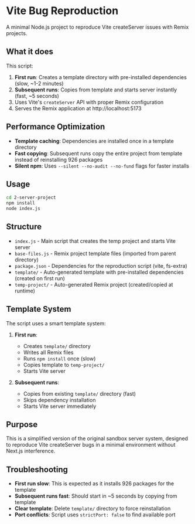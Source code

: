 # Vite Bug Reproduction

A minimal Node.js project to reproduce Vite createServer issues with Remix projects.

## What it does

This script:

1. **First run**: Creates a template directory with pre-installed dependencies (slow, ~1-2 minutes)
2. **Subsequent runs**: Copies from template and starts server instantly (fast, ~5 seconds)
3. Uses Vite's `createServer` API with proper Remix configuration
4. Serves the Remix application at http://localhost:5173

## Performance Optimization

- **Template caching**: Dependencies are installed once in a template directory
- **Fast copying**: Subsequent runs copy the entire project from template instead of reinstalling 926 packages
- **Silent npm**: Uses `--silent --no-audit --no-fund` flags for faster installs

## Usage

```bash
cd 2-server-project
npm install
node index.js
```

## Structure

- `index.js` - Main script that creates the temp project and starts Vite server
- `base-files.js` - Remix project template files (imported from parent directory)
- `package.json` - Dependencies for the reproduction script (vite, fs-extra)
- `template/` - Auto-generated template with pre-installed dependencies (created on first run)
- `temp-project/` - Auto-generated Remix project (created/copied at runtime)

## Template System

The script uses a smart template system:

1. **First run**:

   - Creates `template/` directory
   - Writes all Remix files
   - Runs `npm install` once (slow)
   - Copies template to `temp-project/`
   - Starts Vite server

2. **Subsequent runs**:
   - Copies from existing `template/` directory (fast)
   - Skips dependency installation
   - Starts Vite server immediately

## Purpose

This is a simplified version of the original sandbox server system, designed to reproduce Vite createServer bugs in a minimal environment without Next.js interference.

## Troubleshooting

- **First run slow**: This is expected as it installs 926 packages for the template
- **Subsequent runs fast**: Should start in ~5 seconds by copying from template
- **Clear template**: Delete `template/` directory to force reinstallation
- **Port conflicts**: Script uses `strictPort: false` to find available port
